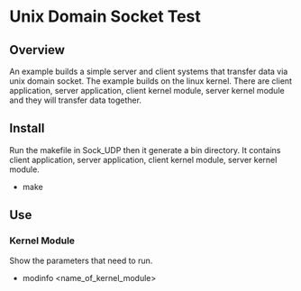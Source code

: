 # Unix Domain Socket Test
## Overview
An example builds a simple server and client systems that transfer data via unix domain socket.
The example builds on the linux kernel. There are client application, server application, client kernel module, server kernel module and they will transfer data together.
## Install
Run the makefile in Sock_UDP then it generate a bin directory. It contains client application, server application, client kernel module, server kernel module.
- make
## Use
### Kernel Module
Show the parameters that need to run.
- modinfo <name_of_kernel_module>
